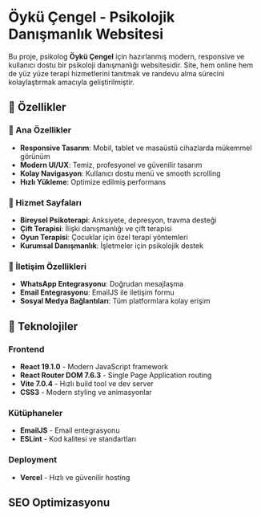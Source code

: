 # Öykü Çengel - Psikolojik Danışmanlık Websitesi

Bu proje, psikolog **Öykü Çengel** için hazırlanmış modern, responsive ve kullanıcı dostu bir psikoloji danışmanlığı websitesidir. Site, hem online hem de yüz yüze terapi hizmetlerini tanıtmak ve randevu alma sürecini kolaylaştırmak amacıyla geliştirilmiştir.

## 🌟 Özellikler

### 🎯 Ana Özellikler
- **Responsive Tasarım**: Mobil, tablet ve masaüstü cihazlarda mükemmel görünüm
- **Modern UI/UX**: Temiz, profesyonel ve güvenilir tasarım
- **Kolay Navigasyon**: Kullanıcı dostu menü ve smooth scrolling
- **Hızlı Yükleme**: Optimize edilmiş performans

### 💼 Hizmet Sayfaları
- **Bireysel Psikoterapi**: Anksiyete, depresyon, travma desteği
- **Çift Terapisi**: İlişki danışmanlığı ve çift terapisi
- **Oyun Terapisi**: Çocuklar için özel terapi yöntemleri
- **Kurumsal Danışmanlık**: İşletmeler için psikolojik destek

### 📱 İletişim Özellikleri
- **WhatsApp Entegrasyonu**: Doğrudan mesajlaşma
- **Email Entegrasyonu**: EmailJS ile iletişim formu
- **Sosyal Medya Bağlantıları**: Tüm platformlara kolay erişim

## 🚀 Teknolojiler

### Frontend
- **React 19.1.0** - Modern JavaScript framework
- **React Router DOM 7.6.3** - Single Page Application routing
- **Vite 7.0.4** - Hızlı build tool ve dev server
- **CSS3** - Modern styling ve animasyonlar

### Kütüphaneler
- **EmailJS** - Email entegrasyonu
- **ESLint** - Kod kalitesi ve standartları

### Deployment
- **Vercel** - Hızlı ve güvenilir hosting

## SEO Optimizasyonu

